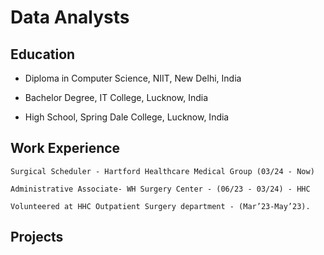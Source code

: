 
# Data Analysts

## Education

  -  Diploma in Computer Science, NIIT, New Delhi, India
    
   - Bachelor Degree, IT College, Lucknow, India
    
  -  High School, Spring Dale College, Lucknow, India


## Work Experience

    Surgical Scheduler - Hartford Healthcare Medical Group (03/24 - Now)
    
    Administrative Associate- WH Surgery Center - (06/23 - 03/24) - HHC
    
    Volunteered at HHC Outpatient Surgery department - (Mar’23-May’23). 


## Projects
